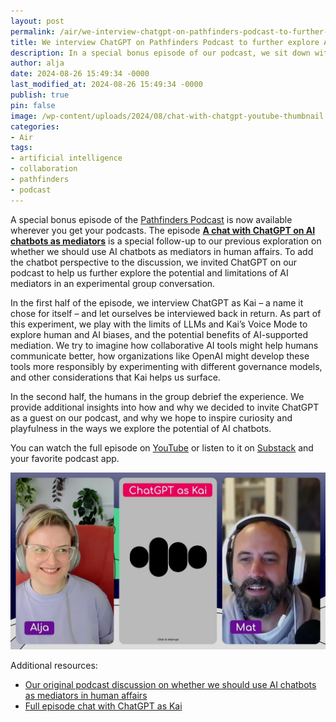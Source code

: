 ```yaml
---
layout: post
permalink: /air/we-interview-chatgpt-on-pathfinders-podcast-to-further-explore-ai-chatbots-as-mediators/
title: We interview ChatGPT on Pathfinders Podcast to further explore AI chatbots as mediators
description: In a special bonus episode of our podcast, we sit down with ChatGPT to get the LLM perspective on AI-supported mediation, responsible product development, better governance, and more.
author: alja
date: 2024-08-26 15:49:34 -0000
last_modified_at: 2024-08-26 15:49:34 -0000
publish: true
pin: false
image: /wp-content/uploads/2024/08/chat-with-chatgpt-youtube-thumbnail.jpg
categories:
- Air
tags:
- artificial intelligence
- collaboration
- pathfinders
- podcast
---
```

A special bonus episode of the [Pathfinders Podcast](https://tethix.co/pathfinders/#podcast) is now available wherever you get your podcasts. The episode [**A chat with ChatGPT on AI chatbots as mediators**](https://tethix.substack.com/p/a-chat-with-chatgpt-on-ai-chatbots) is a special follow-up to our previous exploration on whether we should use AI chatbots as mediators in human affairs. To add the chatbot perspective to the discussion, we invited ChatGPT on our podcast to help us further explore the potential and limitations of AI mediators in an experimental group conversation.

In the first half of the episode, we interview ChatGPT as Kai – a name it chose for itself – and let ourselves be interviewed back in return. As part of this experiment, we play with the limits of LLMs and Kai’s Voice Mode to explore human and AI biases, and the potential benefits of AI-supported mediation. We try to imagine how collaborative AI tools might help humans communicate better, how organizations like OpenAI might develop these tools more responsibly by experimenting with different governance models, and other considerations that Kai helps us surface.

In the second half, the humans in the group debrief the experience. We provide additional insights into how and why we decided to invite ChatGPT as a guest on our podcast, and why we hope to inspire curiosity and playfulness in the ways we explore the potential of AI chatbots.

You can watch the full episode on [YouTube](https://youtu.be/EDEMlbdJ9iU) or listen to it on [Substack](https://tethix.substack.com/p/a-chat-with-chatgpt-on-ai-chatbots) and your favorite podcast app.

[![](/wp-content/uploads/2024/08/chat-with-chatgpt-youtube-thumbnail.jpg)](https://tethix.substack.com/p/a-chat-with-chatgpt-on-ai-chatbots)

Additional resources:

* [Our original podcast discussion on whether we should use AI chatbots as mediators in human affairs](https://tethix.substack.com/p/should-we-use-ai-chatbots-as-mediators)  
* [Full episode chat with ChatGPT as Kai](https://chatgpt.com/share/03f63b5e-03f3-4089-82c2-5b235b9065f7)
